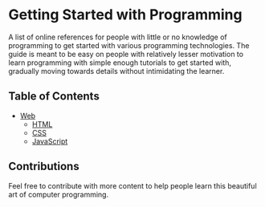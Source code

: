 # Getting Started with Programming

A list of online references for people with little or no knowledge of programming to get started with various programming technologies. The guide is meant to be easy on people with relatively lesser motivation to learn programming with simple enough tutorials to get started with, gradually moving towards details without intimidating the learner.

## Table of Contents

- [Web](web)
  - [HTML](web/01-html.md)
  - [CSS](web/02-css.md)
  - [JavaScript](web/03-javascript.md)

## Contributions

Feel free to contribute with more content to help people learn this beautiful art of computer programming.
